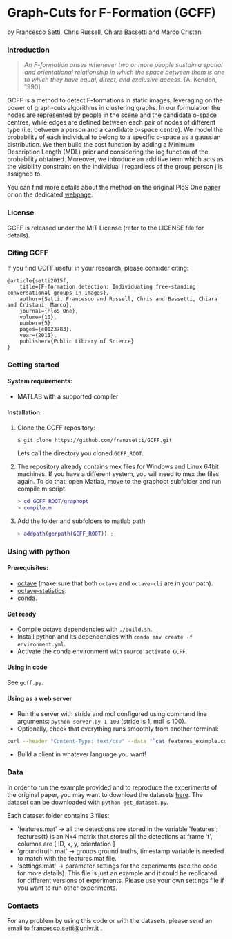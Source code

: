 # Graph-Cuts for F-Formation (GCFF)

by Francesco Setti, Chris Russell, Chiara Bassetti and Marco Cristani


### Introduction

> *An F-formation arises whenever two or more people sustain a spatial and orientational relationship in which the space between them is one to which they have equal, direct, and exclusive access.*
> [A. Kendon, 1990]

GCFF is a method to detect F-formations in static images, leveraging on the power of graph-cuts algorithms in clustering graphs.
In our formulation the nodes are represented by people in the scene and the candidate o-space centres, while edges are defined between each pair of nodes of different type (i.e. between a person and a candidate o-space centre).
We model the probability of each individual to belong to a specific o-space as a gaussian distribution.
We then build the cost function by adding a Minimum Description Length (MDL) prior and considering the log function of the probability obtained.
Moreover, we introduce an additive term which acts as the visibility constraint on the individual i regardless of the group person j is assigned to.

You can find more details about the method on the original PloS One [paper](http://journals.plos.org/plosone/article?id=10.1371/journal.pone.0123783) or on the dedicated [webpage](http://vips.sci.univr.it/research/fformation/).


### License

GCFF is released under the MIT License (refer to the LICENSE file for details).


### Citing GCFF

If you find GCFF useful in your research, please consider citing:

    @article{setti2015f,
        title={F-formation detection: Individuating free-standing conversational groups in images},
        author={Setti, Francesco and Russell, Chris and Bassetti, Chiara and Cristani, Marco},
        journal={PloS One},
        volume={10},
        number={5},
        pages={e0123783},
        year={2015},
        publisher={Public Library of Science}
    }


### Getting started

#### System requirements:
* MATLAB with a supported compiler

#### Installation:
1. Clone the GCFF repository:

    ```Shell
    $ git clone https://github.com/franzsetti/GCFF.git
    ```

    Lets call the directory you cloned `GCFF_ROOT`.

2. The repository already contains mex files for Windows and Linux 64bit machines. If you have a different system, you will need to mex the files again. To do that: open Matlab, move to the graphopt subfolder and run compile.m script.

    ```Matlab
    > cd GCFF_ROOT/graphopt
    > compile.m
    ```

3. Add the folder and subfolders to matlab path

    ```Matlab
    > addpath(genpath(GCFF_ROOT)) ;
    ```


### Using with python

#### Prerequisites:

- [octave](https://www.gnu.org/software/octave/) (make sure that both `octave` and `octave-cli` are in your path).
- [octave-statistics](https://www.gnu.org/software/octave/doc/interpreter/Statistics.html).
- [conda](https://conda.io/docs/index.html).

#### Get ready

- Compile octave dependencies with `./build.sh`.
- Install python and its dependencies with `conda env create -f environment.yml`.
- Activate the conda environment with `source activate GCFF`.

#### Using in code

See `gcff.py`.

#### Using as a web server

- Run the server with stride and mdl configured using command line arguments: `python server.py 1 100` (stride is 1, mdl is 100).
- Optionally, check that everything runs smoothly from another terminal:
```bash
curl --header "Content-Type: text/csv" --data "`cat features_example.csv`" http://localhost:5000/
```
- Build a client in whatever language you want!


### Data

In order to run the example provided and to reproduce the experiments of the original paper, you may want to download the datasets [here](http://vips.sci.univr.it/research/fformation/download/data.zip).
The dataset can be downloaded with `python get_dataset.py`.

Each dataset folder contains 3 files:
- 'features.mat' -> all the detections are stored in the variable 'features'; features{t} is an Nx4 matrix that stores all the detections at frame 't', columns are [ ID, x, y, orientation ]
- 'groundtruth.mat' -> groups ground truths, timestamp variable is needed to match with the features.mat file.
- 'settings.mat' -> parameter settings for the experiments (see the code for more details). This file is just an example and it could be replicated for different versions of experiments. Please use your own settings file if you want to run other experiments.


### Contacts

For any problem by using this code or with the datasets, please send an email to <francesco.setti@univr.it> .
